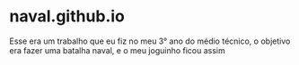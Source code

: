 # naval.github.io
Esse era um trabalho que eu fiz no meu 3° ano do médio técnico, 
o objetivo era fazer uma batalha naval, e o meu joguinho ficou assim
